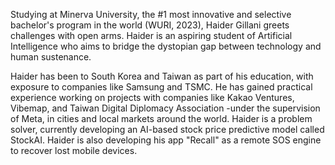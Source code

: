 Studying at Minerva University, the #1 most innovative and selective bachelor's program in the world (WURI, 2023), Haider Gillani greets challenges with open arms. Haider is an aspiring student of Artificial Intelligence who aims to bridge the dystopian gap between technology and human sustenance.

Haider has been to South Korea and Taiwan as part of his education, with exposure to companies like Samsung and TSMC. He has gained practical experience working on projects with companies like Kakao Ventures, Vibemap, and Taiwan Digital Diplomacy Association -under the supervision of Meta, in cities and local markets around the world.
Haider is a problem solver, currently developing an AI-based stock price predictive model called StockAI. Haider is also developing his app "Recall" as a remote SOS engine to recover lost mobile devices.
